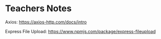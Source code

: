 # Teachers Notes

Axios: https://axios-http.com/docs/intro

Express File Upload: https://www.npmjs.com/package/express-fileupload
